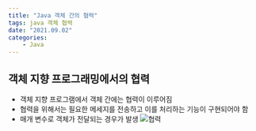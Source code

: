 ```yaml
---
title: "Java 객체 간의 협력"
tags: java 객체 협력
date: "2021.09.02"
categories: 
    - Java
---
```


## 객체 지향 프로그래밍에서의 협력
- 객체 지향 프로그램에서 객체 간에는 협력이 이루어짐
- 협력을 위해서는 필요한 메세지를 전송하고 이를 처리하는 기능이 구현되어야 함
- 매개 변수로 객체가 전달되는 경우가 발생
![협력](https://gitlab.com/easyspubjava/javacoursework/-/raw/master/Chapter2/2-13/img/bus.PNG)